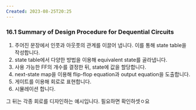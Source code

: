 ```yaml
---
Created: 2023-08-25T20:25
---
```

### 16.1 Summary of Design Procedure for Dequential Circuits

1. 주어진 문장에서 인풋과 아웃풋의 관계를 이끌어 냅니다. 이를 통해 state table을 작성합니다.
2. state table에서 다양한 방법을 이용해 equivalent state를 골라냅니다.
3. 사용 가능한 FF의 개수를 결정한 뒤, state에 값을 할당합니다.
4. next-state map을 이용해 flip-flop equation과 output equation을 도출합니다.
5. 게이트를 이용해 회로로 표현합니다.
6. 시뮬레이션 합니다.

그 뒤는 각종 회로를 디자인하는 예시입니다. 필요하면 확인하셋ㅇ요